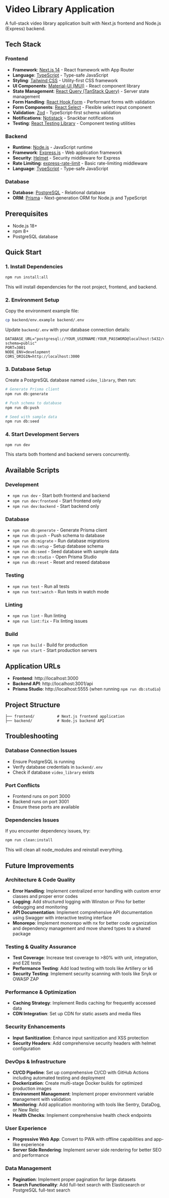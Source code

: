 # Video Library Application

A full-stack video library application built with Next.js frontend and Node.js (Express) backend.

## Tech Stack

### Frontend

- **Framework**: [Next.js 14](https://nextjs.org/) - React framework with App Router
- **Language**: [TypeScript](https://www.typescriptlang.org/) - Type-safe JavaScript
- **Styling**: [Tailwind CSS](https://tailwindcss.com/) - Utility-first CSS framework
- **UI Components**: [Material-UI (MUI)](https://mui.com/) - React component library
- **State Management**: [React Query (TanStack Query)](https://tanstack.com/query) - Server state management
- **Form Handling**: [React Hook Form](https://react-hook-form.com/) - Performant forms with validation
- **Form Components**: [React Select](https://react-select.com/) - Flexible select input component
- **Validation**: [Zod](https://zod.dev/) - TypeScript-first schema validation
- **Notifications**: [Notistack](https://notistack.com/) - Snackbar notifications
- **Testing**: [React Testing Library](https://testing-library.com/docs/react-testing-library/intro/) - Component testing utilities

### Backend

- **Runtime**: [Node.js](https://nodejs.org/) - JavaScript runtime
- **Framework**: [Express.js](https://expressjs.com/) - Web application framework
- **Security**: [Helmet](https://helmetjs.github.io/) - Security middleware for Express
- **Rate Limiting**: [express-rate-limit](https://www.npmjs.com/package/express-rate-limit) - Basic rate-limiting middleware
- **Language**: [TypeScript](https://www.typescriptlang.org/) - Type-safe JavaScript

### Database

- **Database**: [PostgreSQL](https://www.postgresql.org/) - Relational database
- **ORM**: [Prisma](https://www.prisma.io/) - Next-generation ORM for Node.js and TypeScript

## Prerequisites

- Node.js 18+
- npm 8+
- PostgreSQL database

## Quick Start

### 1. Install Dependencies

```bash
npm run install:all
```

This will install dependencies for the root project, frontend, and backend.

### 2. Environment Setup

Copy the environment example file:

```bash
cp backend/env.example backend/.env
```

Update `backend/.env` with your database connection details:

```env
DATABASE_URL="postgresql://YOUR_USERNAME:YOUR_PASSWORD@localhost:5432/video_library?schema=public"
PORT=3001
NODE_ENV=development
CORS_ORIGIN=http://localhost:3000
```

### 3. Database Setup

Create a PostgreSQL database named `video_library`, then run:

```bash
# Generate Prisma client
npm run db:generate

# Push schema to database
npm run db:push

# Seed with sample data
npm run db:seed
```

### 4. Start Development Servers

```bash
npm run dev
```

This starts both frontend and backend servers concurrently.

## Available Scripts

### Development

- `npm run dev` - Start both frontend and backend
- `npm run dev:frontend` - Start frontend only
- `npm run dev:backend` - Start backend only

### Database

- `npm run db:generate` - Generate Prisma client
- `npm run db:push` - Push schema to database
- `npm run db:migrate` - Run database migrations
- `npm run db:setup` - Setup database schema
- `npm run db:seed` - Seed database with sample data
- `npm run db:studio` - Open Prisma Studio
- `npm run db:reset` - Reset and reseed database

### Testing

- `npm run test` - Run all tests
- `npm run test:watch` - Run tests in watch mode

### Linting

- `npm run lint` - Run linting
- `npm run lint:fix` - Fix linting issues

### Build

- `npm run build` - Build for production
- `npm run start` - Start production servers

## Application URLs

- **Frontend**: http://localhost:3000
- **Backend API**: http://localhost:3001/api
- **Prisma Studio**: http://localhost:5555 (when running `npm run db:studio`)

## Project Structure

```
├── frontend/          # Next.js frontend application
├── backend/           # Node.js backend API
```

## Troubleshooting

### Database Connection Issues

- Ensure PostgreSQL is running
- Verify database credentials in `backend/.env`
- Check if database `video_library` exists

### Port Conflicts

- Frontend runs on port 3000
- Backend runs on port 3001
- Ensure these ports are available

### Dependencies Issues

If you encounter dependency issues, try:

```bash
npm run clean:install
```

This will clean all node_modules and reinstall everything.

## Future Improvements

### Architecture & Code Quality

- **Error Handling**: Implement centralized error handling with custom error classes and proper error codes
- **Logging**: Add structured logging with Winston or Pino for better debugging and monitoring
- **API Documentation**: Implement comprehensive API documentation using Swagger with interactive testing interface
- **Monorepo**: Implement monorepo with nx for better code organization and dependency management and move shared types to a shared package

### Testing & Quality Assurance

- **Test Coverage**: Increase test coverage to >80% with unit, integration, and E2E tests
- **Performance Testing**: Add load testing with tools like Artillery or k6
- **Security Testing**: Implement security scanning with tools like Snyk or OWASP ZAP

### Performance & Optimization

- **Caching Strategy**: Implement Redis caching for frequently accessed data
- **CDN Integration**: Set up CDN for static assets and media files

### Security Enhancements

- **Input Sanitization**: Enhance input sanitization and XSS protection
- **Security Headers**: Add comprehensive security headers with helmet configuration

### DevOps & Infrastructure

- **CI/CD Pipeline**: Set up comprehensive CI/CD with GitHub Actions including automated testing and deployment
- **Dockerization**: Create multi-stage Docker builds for optimized production images
- **Environment Management**: Implement proper environment variable management with validation
- **Monitoring**: Add application monitoring with tools like Sentry, DataDog, or New Relic
- **Health Checks**: Implement comprehensive health check endpoints

### User Experience

- **Progressive Web App**: Convert to PWA with offline capabilities and app-like experience
- **Server Side Rendering**: Implement server side rendering for better SEO and performance

### Data Management

- **Pagination**: Implement proper pagination for large datasets
- **Search Functionality**: Add full-text search with Elasticsearch or PostgreSQL full-text search
